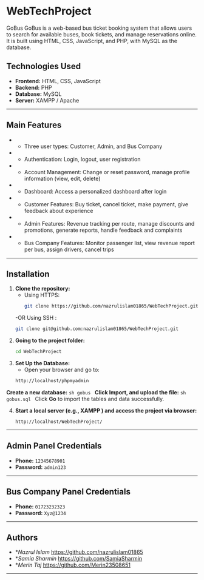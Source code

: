 # WebTechProject
GoBus
GoBus is a web-based bus ticket booking system that allows users to search for available buses, book tickets, and manage reservations online. It is built using HTML, CSS, JavaScript, and PHP, with MySQL as the database.

## Technologies Used
- **Frontend:** HTML, CSS, JavaScript  
- **Backend:** PHP  
- **Database:** MySQL  
- **Server:** XAMPP / Apache 
---

## Main Features
- * Three user types: Customer, Admin, and Bus Company
- * Authentication: Login, logout, user registration
- * Account Management: Change or reset password, manage profile information (view, edit, delete)
- * Dashboard: Access a personalized dashboard after login
- * Customer Features: Buy ticket, cancel ticket, make payment, give feedback about experience
- * Admin Features: Revenue tracking per route, manage discounts and promotions, generate reports, handle feedback and complaints
- * Bus Company Features: Monitor passenger list, view revenue report per bus, assign drivers, cancel trips

---

## Installation
1. **Clone the repository:**  
   - Using HTTPS:  
     ```sh
     git clone https://github.com/nazrulislam01865/WebTechProject.git
     ```  
   -OR Using SSH :  
     ```sh
     git clone git@github.com:nazrulislam01865/WebTechProject.git
     ```
2. **Going to the project folder:**  
   ```sh
   cd WebTechProject
   ```
3. **Set Up the Database:**
    - Open your browser and go to:
     ```sh
    http://localhost/phpmyadmin
     ```
  **Create a new database:**
     ```sh
    gobus
     ```
   **Click Import, and upload the file:**
     ```sh
   gobus.sql
     ```
   Click **Go** to import the tables and data successfully.

4. **Start a local server (e.g., XAMPP ) and access the project via browser:**
   ```
   http://localhost/WebTechProject/
   ```
---
##  Admin Panel Credentials

- **Phone:** `12345678901`  
- **Password:** `admin123`  
---

##  Bus Company Panel Credentials

- **Phone:** `01723232323`  
- **Password:** `Xyz@1234`  
---

## Authors
- **Nazrul Islam*
https://github.com/nazrulislam01865
- **Samia Sharmin*
https://github.com/SamiaSharmin
- **Merin Taj*
https://github.com/Merin23508651

---
